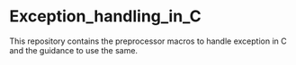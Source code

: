 # Exception_handling_in_C
This repository contains the preprocessor macros to handle exception in C and the guidance to use the same.
